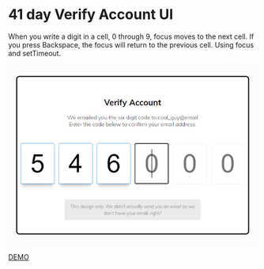 # 41 day Verify Account UI

When you write a digit in a cell, 0 through 9, focus moves to the next cell. If you press Backspace, the focus will return to the previous cell.
Using focus and setTimeout.

![demo](demo.png)

[DEMO](https://voloshin-sergei.github.io/50_days/41_day%20Verify%20account/)
